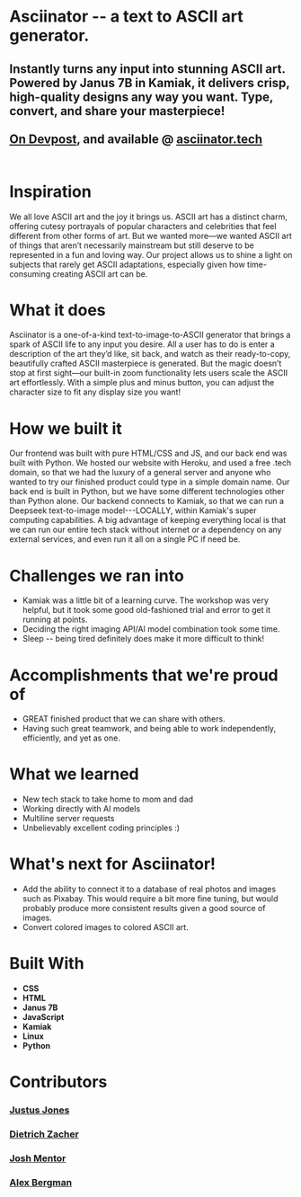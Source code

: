 # **Asciinator** -- a text to ASCII art generator.
##  Instantly turns any input into stunning ASCII art. Powered by Janus 7B in Kamiak, it delivers crisp, high-quality designs any way you want. Type, convert, and share your masterpiece! <br/> <br/>  [On Devpost](https://devpost.com/software/asciinator), and available @ [**asciinator.tech**](http://www.asciinator.tech) <br/>&nbsp;


# Inspiration
 We all love ASCII art and the joy it brings us. ASCII art has a distinct charm, offering cutesy portrayals of popular characters and celebrities that feel different from other forms of art. But we wanted more—we wanted ASCII art of things that aren’t necessarily mainstream but still deserve to be represented in a fun and loving way. Our project allows us to shine a light on subjects that rarely get ASCII adaptations, especially given how time-consuming creating ASCII art can be.

# What it does
 Asciinator is a one-of-a-kind text-to-image-to-ASCII generator that brings a spark of ASCII life to any input you desire. All a user has to do is enter a description of the art they’d like, sit back, and watch as their ready-to-copy, beautifully crafted ASCII masterpiece is generated. But the magic doesn’t stop at first sight—our built-in zoom functionality lets users scale the ASCII art effortlessly. With a simple plus and minus button, you can adjust the character size to fit any display size you want!

# How we built it
Our frontend was built with pure HTML/CSS and JS, and our back end was built with Python. We hosted our website with Heroku, and used a free .tech domain, so that we had the luxury of a general server and anyone who wanted to try our finished product could type in a simple domain name. Our back end is built in Python, but we have some different technologies other than Python alone. Our backend connects to Kamiak, so that we can run a Deepseek text-to-image model---LOCALLY, within Kamiak's super computing capabilities. A big advantage of keeping everything local is that we can run our entire tech stack without internet or a dependency on any external services, and even run it all on a single PC if need be.

# Challenges we ran into
-  Kamiak was a little bit of a learning curve. The workshop was very helpful, but it took some good old-fashioned trial and error to get it running at points.
-  Deciding the right imaging API/AI model combination took some time.
-  Sleep -- being tired definitely does make it more difficult to think!

# Accomplishments that we're proud of
- GREAT finished product that we can share with others.
- Having such great teamwork, and being able to work independently, efficiently, and yet as one.

# What we learned
- New tech stack to take home to mom and dad
- Working directly with AI models
- Multiline server requests
- Unbelievably excellent coding principles :)

# What's next for Asciinator!
- Add the ability to connect it to a database of real photos and images such as Pixabay. This would require a bit more fine tuning, but would probably produce more consistent results given a good source of images.
- Convert colored images to colored ASCII art.

# Built With  
- **CSS**  
- **HTML**  
- **Janus 7B**  
- **JavaScript**  
- **Kamiak**  
- **Linux**  
- **Python** 

# Contributors
### [Justus Jones](https://github.com/Jorstors)
### [Dietrich Zacher](https://github.com/dzacher)
### [Josh Mentor](https://github.com/jmenter1)
### [Alex Bergman](https://github.com/AlexBergman40)
